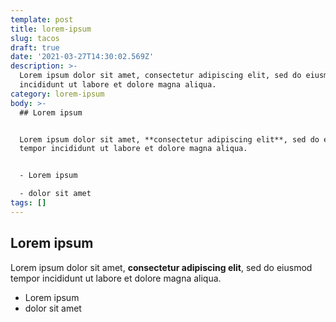 ```yaml
---
template: post
title: lorem-ipsum
slug: tacos
draft: true
date: '2021-03-27T14:30:02.569Z'
description: >-
  Lorem ipsum dolor sit amet, consectetur adipiscing elit, sed do eiusmod tempor
  incididunt ut labore et dolore magna aliqua.
category: lorem-ipsum
body: >-
  ## Lorem ipsum


  Lorem ipsum dolor sit amet, **consectetur adipiscing elit**, sed do eiusmod
  tempor incididunt ut labore et dolore magna aliqua.


  - Lorem ipsum

  - dolor sit amet
tags: []
---
```

## Lorem ipsum

Lorem ipsum dolor sit amet, **consectetur adipiscing elit**, sed do eiusmod tempor incididunt ut labore et dolore magna aliqua.

- Lorem ipsum
- dolor sit amet
